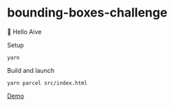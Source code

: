 # bounding-boxes-challenge
👋 Hello Aive


Setup
```
yarn
```

Build and launch
```
yarn parcel src/index.html
```

[Demo](https://aive.herokuapp.com/)
